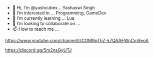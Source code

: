 - 👋 Hi, I’m @yashcubex... Yashaswi Singh
- 👀 I’m interested in ... Programming, GameDev
- 🌱 I’m currently learning ... Lua
- 💞️ I’m looking to collaborate on ...
- 📫 How to reach me ... 

https://www.youtube.com/channel/UCOM9qThZ-k7QAAFWnCmSeoA 

https://discord.gg/5m2nsGyUTJ
